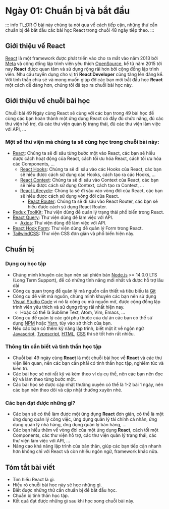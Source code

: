 # Ngày 01: Chuẩn bị và bắt đầu

::: info TL;DR
Ở bài này chúng ta nói qua về cách tiếp cận, những thứ cần chuẩn bị để bắt đầu các bài học React trong chuỗi 48 ngày
tiếp theo.
:::

## Giới thiệu về React

[React](https://react.dev) là một framework được phát triển vào cho ra mắt vào năm 2013 bởi
[Meta](https://about.meta.com) và cộng đồng lập trình viên yêu thích
[OpenSource](https://en.wikipedia.org/wiki/Open_source), kể từ năm 2015 tới nay
**React** được quan tâm và sử dụng rộng rãi hơn bởi cộng đồng lập trình viên.
Nhu cầu tuyển dụng cho vị trí **React Developer** cũng tăng lên đáng kể.
Với tinh thần chia sẻ và mong muốn giúp đỡ các bạn mới bắt đầu học **React** một cách dễ dàng hơn,
chúng tôi đã tạo ra chuỗi bài học này.

## Giới thiệu về chuỗi bài học

Chuỗi bài 49 Ngày cùng React sẽ cùng với các bạn trong 49 bài học để cùng các bạn hoàn thành một ứng dụng React có đầy
đủ chức năng, đủ các thư viện hỗ trợ, đủ các thư viện quản lý trạng thái, đủ các thư viện làm việc với API, ...

### Một số thư viện mà chúng ta sẽ cùng học trong chuỗi bài này:

* [React](https://react.dev/): Chúng ta sẽ đi sâu từng bước một vào React, các bạn sẽ hiểu được cách hoạt động của
  React, cách tối ưu hóa React, cách tối ưu hóa các Components, ...
  * [React Hooks](https://reactjs.org/docs/hooks-intro.html): Chúng ta sẽ đi sâu vào các Hooks của React, các bạn sẽ
      hiểu được cách sử dụng các Hooks, cách tạo ra các Hooks, ...
  * [React Context](https://reactjs.org/docs/context.html): Chúng ta sẽ đi sâu vào Context của React, các bạn sẽ
      hiểu được cách sử dụng Context, cách tạo ra Context, ...
  * [React Lifecycle](https://reactjs.org/docs/state-and-lifecycle.html): Chúng ta sẽ đi sâu vào vòng đời của
      React, các bạn sẽ hiểu được cách sử dụng vòng đời của React.
    * [React Router](https://reactrouter.com/): Chúng ta sẽ đi sâu vào React Router, các bạn sẽ hiểu được cách sử dụng
      React Router.
* [Redux ToolKit](https://redux.js.org/): Thư viện dùng để quản lý trạng thái phổ biến trong React.
* [React Query](https://react-query.tanstack.com/): Thư viện dùng để làm việc với API.
    * [Axios](https://axios-http.com/): Thư viện dùng để làm việc với API.
* [React Hook Form](https://react-hook-form.com/): Thư viện dùng để quản lý Form trong React.
* [TailwindCSS](https://tailwindcss.com/): Thư viện CSS đơn giản và phổ biến hiện này.

## Chuẩn bị

### Dụng cụ học tập

* Chúng mình khuyên các bạn nên sài phiên bản [Node.js](https://nodejs.org/en/) >= 14.0.0 LTS (Long Term Support), để có
  những tính năng mới
  nhất và được hỗ trợ lâu dài
* Công cụ quan trọng để quản lý mã nguồn cần thiết và tiêu biểu là [Git](https://git-scm.com/)
* Công cụ để viết mã nguồn, chúng mình khuyên các bạn nên sử dụng [Visual Studio Code](https://code.visualstudio.com/)
  vì nó là công cụ mã nguồn mở, được cộng đồng lập trình viên yêu thích và sử dụng rộng rãi nhất hiện nay.
    * Hoặc có thể là Sublime Text, Atom, Vim, Emacs, ...
* Công cụ để quản lý các gói phụ thuộc của dự án các bạn có thể sử dụng [NPM](https://www.npmjs.com/) hoặc
  [Yarn](https://yarnpkg.com/), tùy vào sở thích của bạn.
* Nếu các bạn có thêm kỹ năng lập trình, biết một ít về ngôn
  ngữ [Javascript](https://www.javascript.com/), [Typescript](https://www.typescriptlang.org/), [HTML](https://en.wikipedia.org/wiki/HTML), [CSS](https://en.wikipedia.org/wiki/CSS)
  thì sẽ tốt hơn rất nhiều.

### Thông tin cần biết và tinh thần học tập

* Chuỗi bài 49 ngày cùng **React** là một chuỗi bài học về **React** và các thư viện liên quan, nên các bạn cần phải có
  tinh thần học tập, nghiêm túc và kiên trì.
* Các bài học sẽ nói rất kỹ và kèm theo ví dụ cụ thể, nên các bạn nên đọc kỹ và làm theo từng bước một.
* Các bài học sẽ được cập nhật thường xuyên có thể là 1-2 bài 1 ngày, nên các bạn nên theo dõi và cập nhật thường xuyên
  nhé.

### Các bạn đạt được những gì?

* Các bạn sẽ có thể làm được một ứng dụng **React** đơn giản, có thể là một ứng dụng quản lý công việc, ứng dụng quản lý
  tài chính cá nhân, ứng dụng quản lý nhà hàng, ứng dụng quản lý bán hàng, ...
* Các bạn hiểu thêm về vòng đời của một ứng dụng **React**, cách tối một Components, các thư viện hỗ trợ, các thư viện
  quản lý trạng thái, các thư viện làm việc với API, ...
* Nâng cao khả năng lập trình của bản thân, giúp các bạn tiếp cận nhanh hơn không chỉ với React và còn nhiều ngôn ngữ,
  framework khác nữa.

## Tóm tắt bài viết
- Tìm hiểu React là gì.
- Hiểu rõ chuỗi bài học này sẽ học những gì.
- Biết được những thứ cần chuẩn bị để bắt đầu học.
- Chuẩn bị tinh thần học tập.
- Kết quả đạt được những gì sau khi học xong chuỗi bài này.
